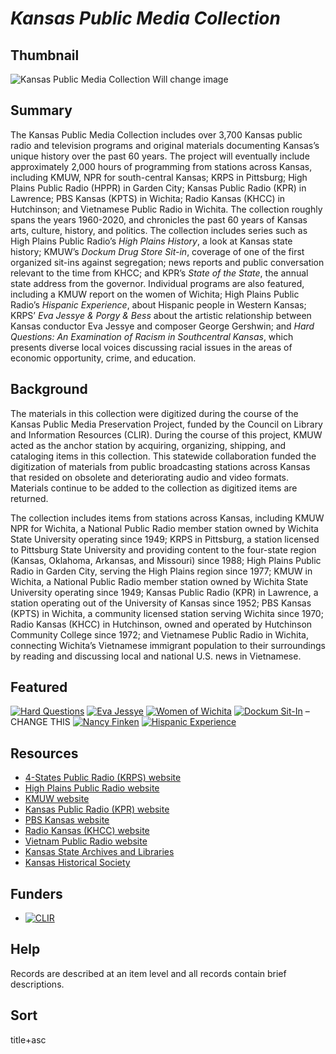 # <em>Kansas Public Media Collection</em>

## Thumbnail

![<em>Kansas Public Media Collection</em>](https://s3.amazonaws.com/americanarchive.org/special-collections/arto_DM.jpg "Kansas Public Media Collection")
Will change image

## Summary

The Kansas Public Media Collection includes over 3,700 Kansas public radio and television programs and original materials documenting Kansas’s unique history over the past 60 years. The project will eventually include approximately 2,000 hours of programming from stations across Kansas, including KMUW, NPR for south-central Kansas; KRPS in Pittsburg; High Plains Public Radio (HPPR) in Garden City; Kansas Public Radio (KPR) in Lawrence; PBS Kansas (KPTS) in Wichita; Radio Kansas (KHCC) in Hutchinson; and Vietnamese Public Radio in Wichita. The collection roughly spans the years 1960-2020, and chronicles the past 60 years of Kansas arts, culture, history, and politics. The collection includes series such as High Plains Public Radio’s *High Plains History*, a look at Kansas state history; KMUW’s *Dockum Drug Store Sit-in*, coverage of one of the first organized sit-ins against segregation; news reports and public conversation relevant to the time from KHCC; and KPR’s *State of the State*, the annual state address from the governor. Individual programs are also featured, including a KMUW report on the women of Wichita; High Plains Public Radio’s *Hispanic Experience*, about Hispanic people in Western Kansas; KRPS’ *Eva Jessye & Porgy & Bess* about the artistic relationship between Kansas conductor Eva Jessye and composer George Gershwin; and *Hard Questions: An Examination of Racism in Southcentral Kansas*, which presents diverse local voices discussing racial issues in the areas of economic opportunity, crime, and education.

## Background

The materials in this collection were digitized during the course of the Kansas Public Media Preservation Project, funded by the Council on Library and Information Resources (CLIR). During the course of this project, KMUW acted as the anchor station by acquiring, organizing, shipping, and cataloging items in this collection. This statewide collaboration funded the digitization of materials from public broadcasting stations across Kansas that resided on obsolete and deteriorating audio and video formats. Materials continue to be added to the collection as digitized items are returned.

The collection includes items from stations across Kansas, including KMUW NPR for Wichita, a National Public Radio member station owned by Wichita State University operating since 1949; KRPS in Pittsburg, a station licensed to Pittsburg State University and providing content to the four-state region (Kansas, Oklahoma, Arkansas, and Missouri) since 1988; High Plains Public Radio in Garden City, serving the High Plains region since 1977; KMUW in Wichita, a National Public Radio member station owned by Wichita State University operating since 1949; Kansas Public Radio (KPR) in Lawrence, a station operating out of the University of Kansas since 1952; PBS Kansas (KPTS) in Wichita, a community licensed station serving Wichita since 1970; Radio Kansas (KHCC) in Hutchinson, owned and operated by Hutchinson Community College since 1972; and Vietnamese Public Radio in Wichita, connecting Wichita’s Vietnamese immigrant population to their surroundings by reading and discussing local and national U.S. news in Vietnamese.

## Featured

[![Hard Questions](https://s3.amazonaws.com/americanarchive.org/special-collections/cpb-aacip-afc2b15a8d9.jpg)](/catalog/cpb-aacip-afc2b15a8d9)
[![Eva Jessye](https://s3.amazonaws.com/americanarchive.org/special-collections/cpb-aacip_efb814ee821_01.jpg)](/catalog/cpb-aacip-1190c7f612f)
[![Women of Wichita](https://s3.amazonaws.com/americanarchive.org/special-collections/cpb-aacip_74ce0831ede_01.jpg)](/catalog/cpb-aacip-fe0c289f2c8)
[![Dockum Sit-In](https://s3.amazonaws.com/americanarchive.org/special-collections/aapb_tile.jpg)](/catalog/cpb-aacip-24c3e7c50a4) – CHANGE THIS
[![Nancy Finken](https://s3.amazonaws.com/americanarchive.org/special-collections/cpb-aacip_7f8d7109887_01.jpg)](/catalog/cpb-aacip-1dbe84e44f9)
[![Hispanic Experience](https://s3.amazonaws.com/americanarchive.org/special-collections/aapb_tile.jpg)](/catalog/cpb-aacip-675a7aad5ed)

## Resources

- [4-States Public Radio (KRPS) website](https://www.krps.org/)
- [High Plains Public Radio website](https://www.hppr.org/)
- [KMUW website](https://www.kmuw.org/)
- [Kansas Public Radio (KPR) website](https://kansaspublicradio.org/)
- [PBS Kansas website](https://www.kpts.org/)
- [Radio Kansas (KHCC) website](https://www.radiokansas.com/)
- [Vietnam Public Radio website](https://tunein.com/radio/Vietnam-Public-Radio-s203103/)
- [Kansas State Archives and Libraries](http://www.statearchives.us/kansas.htm)
- [Kansas Historical Society](https://www.kshs.org/)

## Funders

- [![CLIR](https://s3.amazonaws.com/americanarchive.org/org-logos/clir_logo.png "CLIR Logo")](https://www.clir.org/)

## Help

Records are described at an item level and all records contain brief descriptions.

## Sort

title+asc
